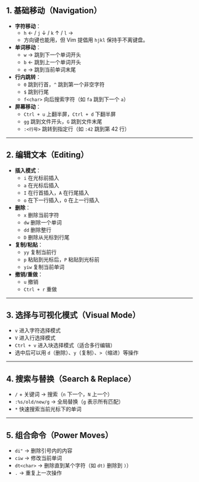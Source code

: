 ## **1. 基础移动（Navigation）**
- **字符移动**：
  - `h` ← / `j` ↓ / `k` ↑ / `l` →  
  - 方向键也能用，但 Vim 提倡用 `hjkl` 保持手不离键盘。
- **单词移动**：
  - `w` → 跳到下一个单词开头  
  - `b` ← 跳到上一个单词开头  
  - `e` → 跳到当前单词末尾
- **行内跳转**：
  - `0` 跳到行首，`^` 跳到第一个非空字符  
  - `$` 跳到行尾  
  - `f<char>` 向后搜索字符（如 `fa` 跳到下一个 `a`）
- **屏幕移动**：
  - `Ctrl + u` 上翻半屏，`Ctrl + d` 下翻半屏  
  - `gg` 跳到文件开头，`G` 跳到文件末尾  
  - `:<行号>` 跳转到指定行（如 `:42` 跳到第 42 行）

---

## **2. 编辑文本（Editing）**
- **插入模式**：
  - `i` 在光标前插入  
  - `a` 在光标后插入  
  - `I` 在行首插入，`A` 在行尾插入  
  - `o` 在下一行插入，`O` 在上一行插入
- **删除**：
  - `x` 删除当前字符  
  - `dw` 删除一个单词  
  - `dd` 删除整行  
  - `D` 删除从光标到行尾
- **复制/粘贴**：
  - `yy` 复制当前行  
  - `p` 粘贴到光标后，`P` 粘贴到光标前  
  - `yiw` 复制当前单词
- **撤销/重做**：
  - `u` 撤销  
  - `Ctrl + r` 重做

---

## **3. 选择与可视化模式（Visual Mode）**
- `v` 进入字符选择模式  
- `V` 进入行选择模式  
- `Ctrl + v` 进入块选择模式（适合多行编辑）  
- 选中后可以用 `d`（删除）、`y`（复制）、`>`（缩进）等操作

---

## **4. 搜索与替换（Search & Replace）**
- `/` + 关键词 → 搜索（`n` 下一个，`N` 上一个）  
- `:%s/old/new/g` → 全局替换（`g` 表示所有匹配）  
- `*` 快速搜索当前光标下的单词

---

## **5. 组合命令（Power Moves）**
- `di"` → 删除引号内的内容  
- `ciw` → 修改当前单词  
- `dt<char>` → 删除直到某个字符（如 `dt)` 删除到 `)`）  
- `.` → 重复上一次操作
